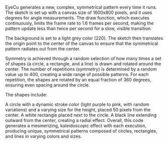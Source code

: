 EyeCu generates a new, complex, symmetrical pattern every time it runs. The sketch is set up with a canvas size of 1600x800 pixels, and it uses degrees for angle measurements. The draw function, which executes continuously, limits the frame rate to 1.6 frames per second, making the pattern update less than twice per second for a slow, visible transition.

The background is set to a light grey color (220). The sketch then translates the origin point to the center of the canvas to ensure that the symmetrical pattern radiates out from the center.

Symmetry is achieved through a random selection of how many times a set of shapes (a circle, a rectangle, and a line) is drawn and rotated around the center. The number of repetitions (symmetry) is determined by a random value up to 400, creating a wide range of possible patterns. For each repetition, the shapes are rotated by an equal fraction of 360 degrees, ensuring even spacing around the circle.

The shapes include:

A circle with a dynamic stroke color (light purple to pink, with random variations) and a varying size for the height, placed 50 pixels from the center.
A white rectangle placed next to the circle.
A black line extending outward from the center, creating a radial effect.
Overall, this code generates a mesmerizing, kaleidoscopic effect with each execution, producing unique, symmetrical patterns composed of circles, rectangles, and lines in varying colors and sizes.
